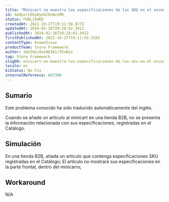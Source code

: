 ```yaml
---
title: "Minicart no muestra las especificaciones de las SKU en el escenario B2B"
id: 4eOpxrLEkyHyobCDuWzsMK
status: PUBLISHED
createdAt: 2022-10-27T19:11:58.877Z
updatedAt: 2024-02-16T20:28:02.341Z
publishedAt: 2024-02-16T20:28:02.341Z
firstPublishedAt: 2022-10-27T19:11:59.318Z
contentType: knownIssue
productTeam: Store Framework
author: 2mXZkbi0oi061KicTExNjo
tag: Store Framework
slugEN: minicart-no-muestra-las-especificaciones-de-las-sku-en-el-escenario-b2b
locale: es
kiStatus: No Fix
internalReference: 687308
---
```


## Sumario

<div class="alert alert-info">
  <p>Este problema conocido ha sido traducido automáticamente del inglés.</p>
</div>


Cuando se añade un artículo al minicart en una tienda B2B, no se presenta la información relacionada con sus especificaciones, registradas en el Catálogo.



## Simulación


En una tienda B2B, añada un artículo que contenga especificaciones SKU registradas en el Catálogo;
El artículo no mostrará sus especificaciones en la parte frontal, dentro del minicarro;



## Workaround


N/A

